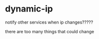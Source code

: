 # dynamic-ip
notify other services when ip changes?????

there are too many things that could change